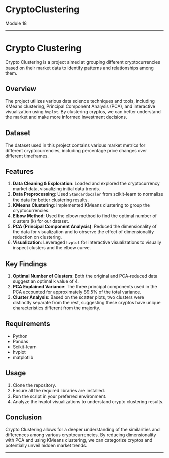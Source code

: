 # CryptoClustering
Module 18


---

# Crypto Clustering

Crypto Clustering is a project aimed at grouping different cryptocurrencies based on their market data to identify patterns and relationships among them.

## Overview

The project utilizes various data science techniques and tools, including KMeans clustering, Principal Component Analysis (PCA), and interactive visualization using `hvplot`. By clustering cryptos, we can better understand the market and make more informed investment decisions.

## Dataset

The dataset used in this project contains various market metrics for different cryptocurrencies, including percentage price changes over different timeframes.

## Features

1. **Data Cleaning & Exploration**: Loaded and explored the cryptocurrency market data, visualizing initial data trends.
2. **Data Preprocessing**: Used `StandardScaler` from scikit-learn to normalize the data for better clustering results.
3. **KMeans Clustering**: Implemented KMeans clustering to group the cryptocurrencies.
4. **Elbow Method**: Used the elbow method to find the optimal number of clusters (k) for our dataset.
5. **PCA (Principal Component Analysis)**: Reduced the dimensionality of the data for visualization and to observe the effect of dimensionality reduction on clustering.
6. **Visualization**: Leveraged `hvplot` for interactive visualizations to visually inspect clusters and the elbow curve.

## Key Findings

1. **Optimal Number of Clusters**: Both the original and PCA-reduced data suggest an optimal k value of 4.
2. **PCA Explained Variance**: The three principal components used in the PCA accounted for approximately 89.5% of the total variance.
3. **Cluster Analysis**: Based on the scatter plots, two clusters were distinctly separate from the rest, suggesting these cryptos have unique characteristics different from the majority.

## Requirements

- Python
- Pandas
- Scikit-learn
- hvplot
- matplotlib

## Usage

1. Clone the repository.
2. Ensure all the required libraries are installed.
3. Run the script in your preferred environment.
4. Analyze the hvplot visualizations to understand crypto clustering results.

## Conclusion

Crypto Clustering allows for a deeper understanding of the similarities and differences among various cryptocurrencies. By reducing dimensionality with PCA and using KMeans clustering, we can categorize cryptos and potentially unveil hidden market trends.

---
